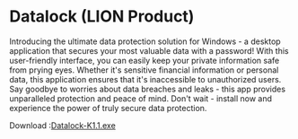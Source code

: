 # Datalock (LION Product)

Introducing the ultimate data protection solution for Windows - a desktop application that secures your most valuable data with a password! With this user-friendly interface, you can easily keep your private information safe from prying eyes. Whether it's sensitive financial information or personal data, this application ensures that it's inaccessible to unauthorized users. Say goodbye to worries about data breaches and leaks - this app provides unparalleled protection and peace of mind. Don't wait - install now and experience the power of truly secure data protection.

Download :[Datalock-K1.1.exe](https://github.com/kalharawimukthi0617/Datalock/releases/download/v1.1/Datalock-K1.1.exe)
